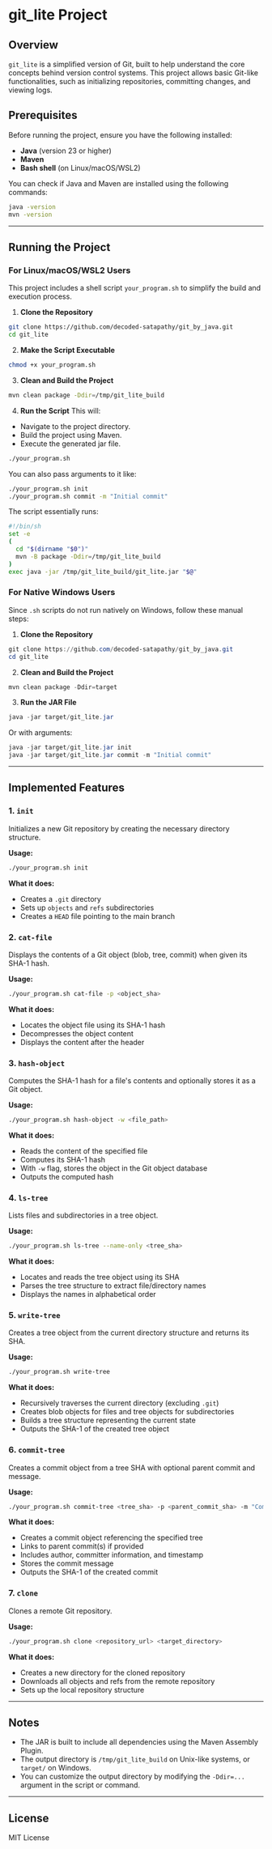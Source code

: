# git_lite Project

## Overview
`git_lite` is a simplified version of Git, built to help understand the core concepts behind version control systems. This project allows basic Git-like functionalities, such as initializing repositories, committing changes, and viewing logs.

## Prerequisites
Before running the project, ensure you have the following installed:
- **Java** (version 23 or higher)
- **Maven**
- **Bash shell** (on Linux/macOS/WSL2)

You can check if Java and Maven are installed using the following commands:
```bash
java -version
mvn -version
```

---

## Running the Project

### For Linux/macOS/WSL2 Users
This project includes a shell script `your_program.sh` to simplify the build and execution process.

1. **Clone the Repository**
```bash
git clone https://github.com/decoded-satapathy/git_by_java.git
cd git_lite
```

2. **Make the Script Executable**
```bash
chmod +x your_program.sh
```

3. **Clean and Build the Project**
```bash
mvn clean package -Ddir=/tmp/git_lite_build
```

4. **Run the Script**
This will:
- Navigate to the project directory.
- Build the project using Maven.
- Execute the generated jar file.
```bash
./your_program.sh
```

You can also pass arguments to it like:
```bash
./your_program.sh init
./your_program.sh commit -m "Initial commit"
```

The script essentially runs:
```bash
#!/bin/sh
set -e
(
  cd "$(dirname "$0")"
  mvn -B package -Ddir=/tmp/git_lite_build
)
exec java -jar /tmp/git_lite_build/git_lite.jar "$@"
```

### For Native Windows Users
Since `.sh` scripts do not run natively on Windows, follow these manual steps:

1. **Clone the Repository**
```powershell
git clone https://github.com/decoded-satapathy/git_by_java.git
cd git_lite
```

2. **Clean and Build the Project**
```powershell
mvn clean package -Ddir=target
```

3. **Run the JAR File**
```powershell
java -jar target/git_lite.jar
```

Or with arguments:
```powershell
java -jar target/git_lite.jar init
java -jar target/git_lite.jar commit -m "Initial commit"
```

---

## Implemented Features

### 1. `init`
Initializes a new Git repository by creating the necessary directory structure.

**Usage:**
```bash
./your_program.sh init
```

**What it does:**
- Creates a `.git` directory
- Sets up `objects` and `refs` subdirectories
- Creates a `HEAD` file pointing to the main branch

### 2. `cat-file`
Displays the contents of a Git object (blob, tree, commit) when given its SHA-1 hash.

**Usage:**
```bash
./your_program.sh cat-file -p <object_sha>
```

**What it does:**
- Locates the object file using its SHA-1 hash
- Decompresses the object content
- Displays the content after the header

### 3. `hash-object`
Computes the SHA-1 hash for a file's contents and optionally stores it as a Git object.

**Usage:**
```bash
./your_program.sh hash-object -w <file_path>
```

**What it does:**
- Reads the content of the specified file
- Computes its SHA-1 hash
- With `-w` flag, stores the object in the Git object database
- Outputs the computed hash

### 4. `ls-tree`
Lists files and subdirectories in a tree object.

**Usage:**
```bash
./your_program.sh ls-tree --name-only <tree_sha>
```

**What it does:**
- Locates and reads the tree object using its SHA
- Parses the tree structure to extract file/directory names
- Displays the names in alphabetical order

### 5. `write-tree`
Creates a tree object from the current directory structure and returns its SHA.

**Usage:**
```bash
./your_program.sh write-tree
```

**What it does:**
- Recursively traverses the current directory (excluding `.git`)
- Creates blob objects for files and tree objects for subdirectories
- Builds a tree structure representing the current state
- Outputs the SHA-1 of the created tree object

### 6. `commit-tree`
Creates a commit object from a tree SHA with optional parent commit and message.

**Usage:**
```bash
./your_program.sh commit-tree <tree_sha> -p <parent_commit_sha> -m "Commit message"
```

**What it does:**
- Creates a commit object referencing the specified tree
- Links to parent commit(s) if provided
- Includes author, committer information, and timestamp
- Stores the commit message
- Outputs the SHA-1 of the created commit

### 7. `clone`
Clones a remote Git repository.

**Usage:**
```bash
./your_program.sh clone <repository_url> <target_directory>
```

**What it does:**
- Creates a new directory for the cloned repository
- Downloads all objects and refs from the remote repository
- Sets up the local repository structure

---

## Notes
- The JAR is built to include all dependencies using the Maven Assembly Plugin.
- The output directory is `/tmp/git_lite_build` on Unix-like systems, or `target/` on Windows.
- You can customize the output directory by modifying the `-Ddir=...` argument in the script or command.

---

## License
MIT License
